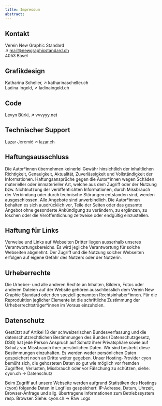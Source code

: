 ```yaml
---
title: Impressum
abstract:
---
```


<script>
    import LinkNewTab from '$lib/components/LinkNewTab.svelte';
</script>

## Kontakt

Verein New Graphic Standard <br>
↗ [mail@newgraphicstandard.ch](mailto:mail@newgraphicstandard.ch) <br>
4053 Basel

## Grafikdesign

Katharina Scheller, ↗ <LinkNewTab href="https://katharinascheller.ch/">katharinascheller.ch</LinkNewTab> <br>
Ladina Ingold, ↗ <LinkNewTab href="https://ladinaingold.ch/">ladinaingold.ch</LinkNewTab>

## Code

Levyn Bürki, ↗ <LinkNewTab href="https://vvvyyy.net/">vvvyyy.net</LinkNewTab>

## Technischer Support

Lazar Jeremić ↗ <LinkNewTab href="https://lazar.ch/">lazar.ch</LinkNewTab>

## Haftungsausschluss

Die Autor\*innen übernehmen keinerlei Gewähr hinsichtlich der inhaltlichen Richtigkeit, Genauigkeit, Aktualität, Zuverlässigkeit und Vollständigkeit der Informationen.
Haftungsansprüche gegen die Autor\*innen wegen Schäden materieller oder immaterieller Art, welche aus dem Zugriff oder der Nutzung bzw. Nichtnutzung der veröffentlichten Informationen, durch Missbrauch der Verbindung oder durch technische Störungen entstanden sind, werden ausgeschlossen.
Alle Angebote sind unverbindlich. Die Autor\*innen behalten es sich ausdrücklich vor, Teile der Seiten oder das gesamte Angebot ohne gesonderte Ankündigung zu verändern, zu ergänzen, zu löschen oder die Veröffentlichung zeitweise oder endgültig einzustellen.

## Haftung für Links

Verweise und Links auf Webseiten Dritter liegen ausserhalb unseres Verantwortungsbereichs. Es wird jegliche Verantwortung für solche Webseiten abgelehnt. Der Zugriff und die Nutzung solcher Webseiten erfolgen auf eigene Gefahr des Nutzers oder der Nutzerin.

## Urheberrechte

Die Urheber- und alle anderen Rechte an Inhalten, Bildern, Fotos oder anderen Dateien auf der Website gehören ausschliesslich dem Verein New Graphic Standard oder den speziell genannten Rechtsinhaber\*innen. Für die Reproduktion jeglicher Elemente ist die schriftliche Zustimmung der Urheberrechtsträger\*innen im Voraus einzuholen.

## Datenschutz

Gestützt auf Artikel 13 der schweizerischen Bundesverfassung und die datenschutzrechtlichen Bestimmungen des Bundes (Datenschutzgesetz, DSG) hat jede Person Anspruch auf Schutz ihrer Privatsphäre sowie auf Schutz vor Missbrauch ihrer persönlichen Daten. Wir sind bestrebt diese Bestimmungen einzuhalten. Es werden weder persönlichen Daten gespeichert noch an Dritte weiter gegeben.
Unser Hosting-Provider cyon bemüht sich, die gehosteten Daten so gut wie möglich vor fremden Zugriffen, Verlusten, Missbrauch oder vor Fälschung zu schützen, siehe: <LinkNewTab href="https://www.cyon.ch/ueber-cyon/datenschutz">cyon.ch -> Datenschutz</LinkNewTab>

Beim Zugriff auf unsere Webseite werden aufgrund Statistiken des Hostings (cyon) folgende Daten in Logfiles gespeichert: IP-Adresse, Datum, Uhrzeit, Browser-Anfrage und allg. übertragene Informationen zum Betriebssystem resp. Browser. Siehe: <LinkNewTab href="https://www.cyon.ch/support/a/raw-logs">cyon.ch -> Raw Logs</LinkNewTab>
